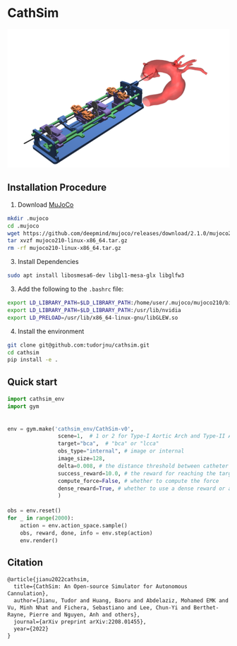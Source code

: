 # CathSim

![CathSim](./cathsim.png)

## Installation Procedure

1. Download [MuJoCo](https://github.com/deepmind/mujoco/releases/download/2.1.0/mujoco210-linux-x86_64.tar.gz)

```bash
mkdir .mujoco
cd .mujoco
wget https://github.com/deepmind/mujoco/releases/download/2.1.0/mujoco210-linux-x86_64.tar.gz
tar xvzf mujoco210-linux-x86_64.tar.gz
rm -rf mujoco210-linux-x86_64.tar.gz
```

3. Install Dependencies

```bash
sudo apt install libosmesa6-dev libgl1-mesa-glx libglfw3
```

3. Add the following to the `.bashrc` file:

```bash
export LD_LIBRARY_PATH=$LD_LIBRARY_PATH:/home/user/.mujoco/mujoco210/bin
export LD_LIBRARY_PATH=$LD_LIBRARY_PATH:/usr/lib/nvidia
export LD_PRELOAD=/usr/lib/x86_64-linux-gnu/libGLEW.so
```

4. Install the environment

```bash
git clone git@github.com:tudorjnu/cathsim.git
cd cathsim
pip install -e .
```

## Quick start

```python
import cathsim_env
import gym


env = gym.make('cathsim_env/CathSim-v0', 
                scene=1,  # 1 or 2 for Type-I Aortic Arch and Type-II Aortic Arch 
                target="bca",  # "bca" or "lcca"
                obs_type="internal", # image or internal
                image_size=128, 
                delta=0.008, # the distance threshold between catheter head and target
                success_reward=10.0, # the reward for reaching the target
                compute_force=False, # whether to compute the force
                dense_reward=True, # whether to use a dense reward or a sparse reward,
                )

obs = env.reset()
for _ in range(2000):
    action = env.action_space.sample()
    obs, reward, done, info = env.step(action)
    env.render()
```

## Citation
```
@article{jianu2022cathsim,
  title={CathSim: An Open-source Simulator for Autonomous Cannulation},
  author={Jianu, Tudor and Huang, Baoru and Abdelaziz, Mohamed EMK and Vu, Minh Nhat and Fichera, Sebastiano and Lee, Chun-Yi and Berthet-Rayne, Pierre and Nguyen, Anh and others},
  journal={arXiv preprint arXiv:2208.01455},
  year={2022}
}
```



